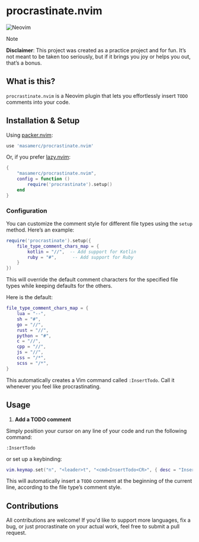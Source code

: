 # procrastinate.nvim
![Neovim](https://img.shields.io/badge/Neovim-57A143?logo=neovim&logoColor=white&style=for-the-badge)
> [!Note]
> **Disclaimer**: This project was created as a practice project and for fun. It’s not meant to be taken too seriously, but if it brings you joy or helps you out, that’s a bonus.

## What is this?

`procrastinate.nvim` is a Neovim plugin that lets you effortlessly insert `TODO` comments into your code.

## Installation & Setup

Using [packer.nvim](https://github.com/wbthomason/packer.nvim):
```lua
use 'masamerc/procrastinate.nvim'
```

Or, if you prefer [lazy.nvim](https://github.com/folke/lazy.nvim):
```lua
{
    "masamerc/procrastinate.nvim",
    config = function ()
        require('procrastinate').setup()
    end
}
```

### Configuration

You can customize the comment style for different file types using the `setup` method. Here’s an example:

```lua
require('procrastinate').setup({
    file_type_comment_chars_map = {
        kotlin = "//",  -- Add support for Kotlin
        ruby = "#",      -- Add support for Ruby
    }
})
```

This will override the default comment characters for the specified file types while keeping defaults for the others.

Here is the default:
```lua
file_type_comment_chars_map = {
    lua = "--",
    sh = "#",
    go = "//",
    rust = "//",
    python = "#",
    c = "//",
    cpp = "//",
    js = "//",
    css = "/*",
    scss = "/*",
}
```

This automatically creates a Vim command called `:InsertTodo`. Call it whenever you feel like procrastinating.

## Usage

1. **Add a TODO comment**

Simply position your cursor on any line of your code and run the following command:
```vim
:InsertTodo
```
or set up a keybinding:
```lua
vim.keymap.set("n", "<leader>t", "<cmd>InsertTodo<CR>", { desc = "Insert todo" })
```

This will automatically insert a `TODO` comment at the beginning of the current line, according to the file type’s comment style.

## Contributions

All contributions are welcome! If you'd like to support more languages, fix a bug, or just procrastinate on your actual work, feel free to submit a pull request.
